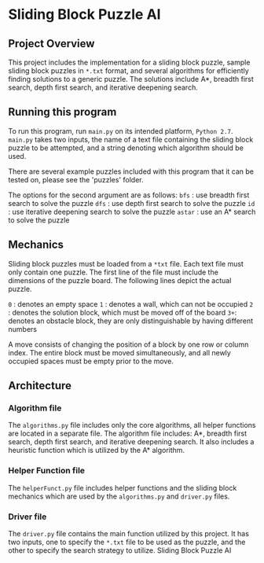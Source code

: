 
# Sliding Block Puzzle AI

## Project Overview
This project includes the implementation for a sliding block puzzle, sample
sliding block puzzles in ```*.txt``` format, and several algorithms for
efficiently finding solutions to a generic puzzle. The solutions include A*,
breadth first search, depth first search, and iterative deepening search. 

## Running this program
To run this program, run ```main.py``` on its intended platform, ```Python 2.7```.
```main.py``` takes two inputs, the name of a text file containing the sliding
block puzzle to be attempted, and a string denoting which algorithm should
be used.

There are several example puzzles included with this program that it can be
tested on, please see the 'puzzles' folder.

The options for the second argument are as follows:
```bfs```     :  use breadth first search to solve the puzzle
```dfs```     :  use depth first search to solve the puzzle
```id```       :  use iterative deepening search to solve the puzzle
```astar``` :  use an A* search to solve the puzzle



## Mechanics
Sliding block puzzles must be loaded from a ```*txt``` file. Each text file must
only contain one puzzle. The first line of the file must include the
dimensions of the puzzle board. The following lines depict the actual
puzzle. 

```0``` : denotes an empty space
```1``` : denotes a wall, which can not be occupied
```2``` : denotes the solution block, which must be moved off of the board
```3+```: denotes an obstacle block, they are only distinguishable by having
		different numbers

A move consists of changing the position of a block by one row or column
index. The entire block must be moved simultaneously, and all newly occupied
spaces must be empty prior to the move. 


## Architecture
### Algorithm file
The ```algorithms.py``` file includes only the core algorithms, all helper
functions are located in a separate file. The algorithm file includes: A*,
breadth first search, depth first search, and iterative deepening search. It
also includes a heuristic function which is utilized by the A* algorithm. 


### Helper Function file
The ```helperFunct.py``` file includes helper functions and the sliding block
mechanics which are used by the ```algorithms.py``` and ```driver.py``` files. 

### Driver file
The ```driver.py``` file contains the main function utilized by this project.
It has two inputs, one to specify the ```*.txt``` file to be used as the puzzle,
and the other to specify the search strategy to utilize. 
Sliding Block Puzzle AI

